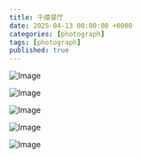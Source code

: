 ```yaml
---
title: 千禧餐厅
date: 2025-04-13 00:00:00 +0000
categories: [photograph]
tags: [photograph]
published: true
---
```


![Image](/2025-04-13-millennium/1.jpeg)

![Image](/2025-04-13-millennium/2.jpeg)

[//]: # (![Image]&#40;/2025-04-13-millennium/3.jpeg&#41;)

![Image](/2025-04-13-millennium/4.jpeg)

[//]: # (![Image]&#40;/2025-04-13-millennium/5.jpeg&#41;)

[//]: # (![Image]&#40;/2025-04-13-millennium/6.jpeg&#41;)
![Image](/2025-04-13-millennium/8.jpeg)

![Image](/2025-04-13-millennium/7.jpeg)


